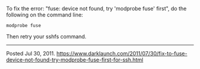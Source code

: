 To fix the error: "fuse: device not found, try 'modprobe fuse' first", do the following on the command line:

```
modprobe fuse
```

Then retry your sshfs command.

---


Posted Jul 30, 2011.
https://www.darklaunch.com/2011/07/30/fix-to-fuse-device-not-found-try-modprobe-fuse-first-for-ssh.html